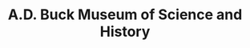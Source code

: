 ---
layout: repo
title: "A.D. Buck Museum of Science and History"
id: 25170
permalink: repos/25170/
---